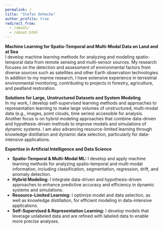 ```yaml
---
permalink: /
title: "Stefan Oehmcke"
author_profile: true
redirect_from: 
  - /about/
  - /about.html
---
```


**Machine Learning for Spatio-Temporal and Multi-Modal Data on Land and at Sea**  
I develop machine learning methods for analyzing and modeling spatio-temporal data from remote sensing and multi-sensor sources. My research focuses on the detection and assessment of environmental factors from diverse sources such as satellites and other Earth observation technologies. In addition to my marine research, I have extensive experience in terrestrial environmental monitoring, contributing to projects in forestry, agriculture, and peatland restoration.

**Solutions for Large, Unstructured Datasets and System Modeling**  
In my work, I develop self-supervised learning methods and approaches to representation learning to make large volumes of unstructured, multi-modal data (e.g., images, point clouds, time series) accessible for analysis. Another focus is on hybrid modeling approaches that combine data-driven and hypothesis-driven methods to improve models and simulations of dynamic systems. I am also advancing resource-limited learning through knowledge distillation and dynamic data selection, particularly for data-intensive applications.

**Expertise in Artificial Intelligence and Data Science**

- **Spatio-Temporal & Multi-Modal ML:** I develop and apply machine learning methods for analyzing spatio-temporal and multi-modal information, including classification, segmentation, regression, drift, and anomaly detection.
- **Hybrid Modeling:** I integrate data-driven and hypothesis-driven approaches to enhance predictive accuracy and efficiency in dynamic systems and simulations.
- **Resource-Limited Learning:** I optimize model and data selection, as well as knowledge distillation, for efficient modeling in data-intensive applications.
- **Self-Supervised & Representation Learning:** I develop models that leverage unlabeled data and are refined with labeled data to enable more precise analyses.
